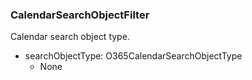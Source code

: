 ### CalendarSearchObjectFilter
Calendar search object type.

- searchObjectType: O365CalendarSearchObjectType
  - None
